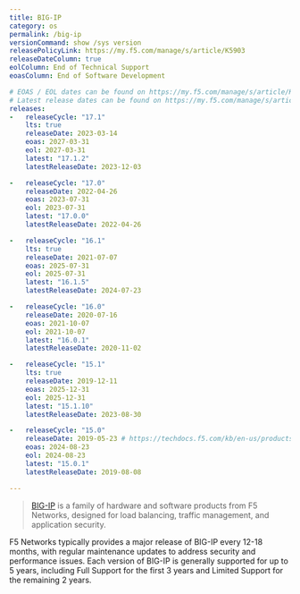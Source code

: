 ```yaml
---
title: BIG-IP 
category: os
permalink: /big-ip
versionCommand: show /sys version
releasePolicyLink: https://my.f5.com/manage/s/article/K5903
releaseDateColumn: true
eolColumn: End of Technical Support
eoasColumn: End of Software Development

# EOAS / EOL dates can be found on https://my.f5.com/manage/s/article/K5903
# Latest release dates can be found on https://my.f5.com/manage/s/article/K9412
releases:
-   releaseCycle: "17.1"
    lts: true
    releaseDate: 2023-03-14
    eoas: 2027-03-31
    eol: 2027-03-31
    latest: "17.1.2"
    latestReleaseDate: 2023-12-03

-   releaseCycle: "17.0"
    releaseDate: 2022-04-26
    eoas: 2023-07-31
    eol: 2023-07-31
    latest: "17.0.0"
    latestReleaseDate: 2022-04-26

-   releaseCycle: "16.1"
    lts: true
    releaseDate: 2021-07-07
    eoas: 2025-07-31
    eol: 2025-07-31
    latest: "16.1.5"
    latestReleaseDate: 2024-07-23

-   releaseCycle: "16.0"
    releaseDate: 2020-07-16
    eoas: 2021-10-07
    eol: 2021-10-07
    latest: "16.0.1"
    latestReleaseDate: 2020-11-02

-   releaseCycle: "15.1"
    lts: true
    releaseDate: 2019-12-11
    eoas: 2025-12-31
    eol: 2025-12-31
    latest: "15.1.10"
    latestReleaseDate: 2023-08-30

-   releaseCycle: "15.0"
    releaseDate: 2019-05-23 # https://techdocs.f5.com/kb/en-us/products/big-ip_ltm/releasenotes/product/relnote-bigip-15-0-0.html
    eoas: 2024-08-23
    eol: 2024-08-23
    latest: "15.0.1"
    latestReleaseDate: 2019-08-08

---
```


> [BIG-IP](https://www.f5.com/products/big-ip) is a family of hardware and software products from F5 Networks, designed
> for load balancing, traffic management, and application security.

F5 Networks typically provides a major release of BIG-IP every 12-18 months, with regular maintenance updates to address
security and performance issues. Each version of BIG-IP is generally supported for up to 5 years, including Full Support
for the first 3 years and Limited Support for the remaining 2 years.
